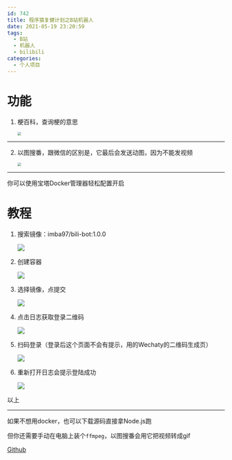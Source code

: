 ```yaml
---
id: 742
title: 程序猿复健计划之B站机器人
date: 2021-05-19 23:20:59
tags:
  - B站
  - 机器人
  - bilibili
categories:
  - 个人项目
---
```


# 功能

1. 梗百科，查询梗的意思

   <img src="https://imba97.cn/uploads/2021/05/bili-bot-1.jpg" style="zoom:50%;" />

---

2. 以图搜番，跟微信的区别是，它最后会发送动图，因为不能发视频

   <img src="https://imba97.cn/uploads/2021/05/bili-bot-2.jpg" style="zoom:50%;" />

---

你可以使用宝塔Docker管理器轻松配置开启

<!--more-->

# 教程

1. 搜索镜像：imba97/bili-bot:1.0.0

   ![](https://imba97.cn/uploads/2021/07/bili-bot-3.png)

2. 创建容器

   ![](https://imba97.cn/uploads/2021/07/bili-bot-4.png)

3. 选择镜像，点提交

   ![](https://imba97.cn/uploads/2021/07/bili-bot-5.png)

4. 点击日志获取登录二维码

   ![](https://imba97.cn/uploads/2021/07/bili-bot-6.png)

5. 扫码登录（登录后这个页面不会有提示，用的Wechaty的二维码生成页）

   ![](https://imba97.cn/uploads/2021/07/bili-bot-7.png)

6. 重新打开日志会提示登陆成功

   ![](https://imba97.cn/uploads/2021/07/bili-bot-8.png)

以上

---

如果不想用docker，也可以下载源码直接拿Node.js跑

但你还需要手动在电脑上装个`ffmpeg`，以图搜番会用它把视频转成gif

[Github](https://github.com/imba97/imba97_project/tree/master/bili_bot)
